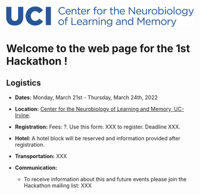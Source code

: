 <a href="https://cnlm.uci.edu/herklotz/"><img alt="UCI Center for the Neurobiology of Learning and Memory" src="UCI_CNLM_Logo.png"></a>

# Welcome to the web page for the 1st Hackathon !

## Logistics

- **Dates:** Monday, March 21st - Thursday, March 24th, 2022

- **Location:** [Center for the Neurobiology of Learning and Memory, UC-Irvine](https://cnlm.uci.edu/directions/). 

- **Registration:** Fees: ?. Use this form: XXX to register. Deadline XXX.

- **Hotel:** A hotel block will be reserved and information provided after registration.

- **Transportation:** XXX 

- **Communication:**
  - To receive information about this and future events please join the Hackathon mailing list: XXX


